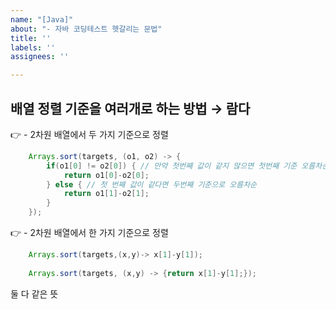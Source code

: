 ```yaml
---
name: "[Java]"
about: "- 자바 코딩테스트 헷갈리는 문법"
title: ''
labels: ''
assignees: ''

---
```


## 배열 정렬 기준을 여러개로 하는 방법 → 람다
    
👉 - 2차원 배열에서 두 가지 기준으로 정렬 

```java
    Arrays.sort(targets, (o1, o2) -> {
    	if(o1[0] != o2[0]) { // 만약 첫번째 값이 같지 않으면 첫번째 기준 오름차순
        	return o1[0]-o2[0];
    	} else { // 첫 번째 값이 같다면 두번째 기준으로 오름차순
        	return o1[1]-o2[1];
    	}
    });
```
    
👉 - 2차원 배열에서 한 가지 기준으로 정렬
    

```java
    Arrays.sort(targets,(x,y)-> x[1]-y[1]); 
    
    Arrays.sort(targets, (x,y) -> {return x[1]-y[1];});
```
   
둘 다 같은 뜻
